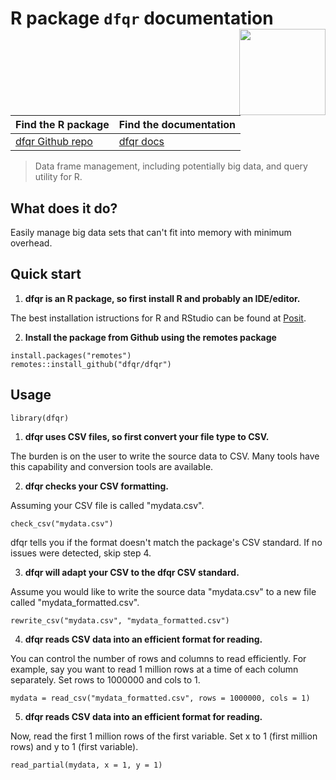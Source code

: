 # R package `dfqr` documentation <a href="https://dfqr.github.io"><img src="assets/images/dfqr_hex.png?raw=true" align="right" height="138" /></a>


<!--
[![jsDelivr](https://data.jsdelivr.com/v1/package/gh/dfqr/dfqr/badge)](https://www.jsdelivr.com/package/gh/dfqr/dfqr)
![visitors](https://visitor-badge.laobi.icu/badge?page_id=dfqr.dfqr.github.io)
[![License: GPL v3](https://img.shields.io/badge/License-GPLv3-blue.svg)](https://www.gnu.org/licenses/gpl-3.0)



![CI](https://github.com/JV-conseil/jekyll-theme-read-the-docs/workflows/CI/badge.svg?branch=develop)
[![License BSD 3-Clause](https://img.shields.io/badge/License-BSD%203--Clause-blue.svg)](LICENSE)
-->

| Find the R package                                 | Find the documentation                     |
|----------------------------------------------------|--------------------------------------------|
| [dfqr Github repo](https://github.com/dfqr/dfqr)   | [dfqr docs](https://dfqr.github.io/)   |

> Data frame management, including potentially big data, and query utility for R.

## What does it do?

Easily manage big data sets that can't fit into memory with minimum overhead.

## Quick start

1. **dfqr is an R package, so first install R and probably an IDE/editor.**

The best installation istructions for R and RStudio can be found at [Posit](https://posit.co/download/rstudio-desktop/).

2. **Install the package from Github using the remotes package**

```{r}
install.packages("remotes")
remotes::install_github("dfqr/dfqr")
```

## Usage

```{r}
library(dfqr)
```

1. **dfqr uses CSV files, so first convert your file type to CSV.**

The burden is on the user to write the source data to CSV. Many tools have this capability and conversion tools are available.

2. **dfqr checks your CSV formatting.**

Assuming your CSV file is called "mydata.csv".

```{r}
check_csv("mydata.csv")
```
dfqr tells you if the format doesn't match the package's CSV standard. If no issues were detected, skip step 4.

3. **dfqr will adapt your CSV to the dfqr CSV standard.**

Assume you would like to write the source data "mydata.csv" to a new file called "mydata_formatted.csv".

```{r}
rewrite_csv("mydata.csv", "mydata_formatted.csv")
```

4. **dfqr reads CSV data into an efficient format for reading.**

You can control the number of rows and columns to read efficiently. For example, say you want to read 1 million rows at a time of each column separately. Set rows to 1000000 and cols to 1.

```{r}
mydata = read_csv("mydata_formatted.csv", rows = 1000000, cols = 1)
```

5. **dfqr reads CSV data into an efficient format for reading.**

Now, read the first 1 million rows of the first variable. Set x to 1 (first million rows) and y to 1 (first variable).

```{r}
read_partial(mydata, x = 1, y = 1)
```
